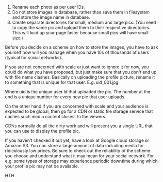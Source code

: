 
1. Rename each photo as per user IDs.
2. Do not store images in database, rather than save them in filesystem and store the image name in database.
3. Create separate directories for small, medium and large pics. (You need to copy the same pic and upload them to their respective directories. This will load up your page faster because small pics will have small size.)

Before you decide on a scheme on how to store the images, you have to ask yourself how will you manage when you have 10s of thousands of users (typical for social networks).

If you are not concerned with scale or just want to ignore it for now, you could do what you have proposed, but just make sure that you don't end up with file name clashes. Basically on uploading the profile picture, rename it to something that is unique for that user. E.g. uid_001.jpg

Where uid is the unique user Id that uploaded the pic. The number at the end is a unique number for every new pic that user uploads.

On the other hand if you are concerned with scale and your audience is expected to be global, then go for a CDN or static file storage service that caches such media content closest to the viewers.

CDNs normally do all the dirty work and will present you a single URL that you can use to display the profile pic.

If you haven't checked it out yet, have a look at Google cloud storage or Amazon S3. You can store a large amount of data including media for ridiculously low prices. Be sure to check out the reliability of the scheme you choose and understand what it may mean for your social network. For e.g. some types of storage may experience periodic downtime during which your profile pic may not be available.

HTH

